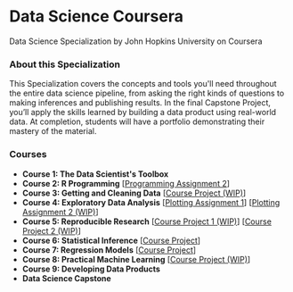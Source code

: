 # Data Science Coursera
Data Science Specialization by John Hopkins University on Coursera

### About this Specialization
This Specialization covers the concepts and tools you'll need throughout the entire data science pipeline, from asking the right kinds of questions to making inferences and publishing results. In the final Capstone Project, you’ll apply the skills learned by building a data product using real-world data. At completion, students will have a portfolio demonstrating their mastery of the material.

### Courses
* <b>Course 1: The Data Scientist's Toolbox</b>
* <b>Course 2: R Programming</b> [<a href="https://github.com/xujiachang1024/R_Programming">Programming Assignment 2</a>]
* <b>Course 3: Getting and Cleaning Data</b> [<a href="https://github.com/xujiachang1024/Cleaning_Project">Course Project (WIP)</a>]
* <b>Course 4: Exploratory Data Analysis</b> [<a href="https://github.com/xujiachang1024/Exploratory_Plotting1">Plotting Assignment 1</a>] [<a href="https://github.com/xujiachang1024/Exploratory_Plotting2">Plotting Assignment 2 (WIP)</a>]
* <b>Course 5: Reproducible Research</b> [<a href="https://github.com/xujiachang1024/ReproducibleResearch_Project1">Course Project 1 (WIP)</a>] [<a href="https://github.com/xujiachang1024/ReproducibleResearch_Project2">Course Project 2 (WIP)</a>]
* <b>Course 6: Statistical Inference</b> [<a href="https://github.com/xujiachang1024/Inference_Project">Course Project</a>]
* <b>Course 7: Regression Models</b> [<a href="https://github.com/xujiachang1024/Regression_Project">Course Project</a>]
* <b>Course 8: Practical Machine Learning</b> [<a href="https://github.com/xujiachang1024/MachineLearning_Project">Course Project (WIP)</a>]
* <b>Course 9: Developing Data Products</b>
* <b>Data Science Capstone</b>

